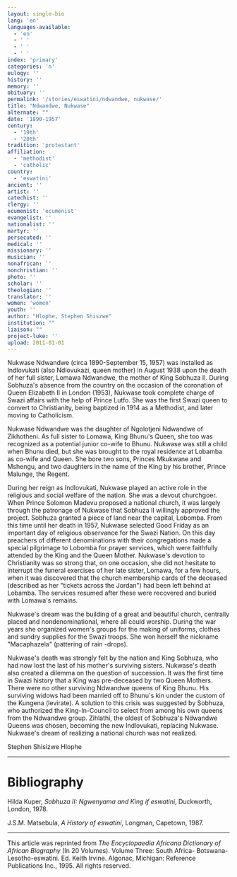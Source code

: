 ```yaml
---
layout: single-bio
lang: 'en'
languages-available:
  - 'en'
  - ' '
  - ' '
  - ' '
index: 'primary'
categories: 'n'
eulogy: ''
history: ''
memory: ''
obituary: ''
permalink: '/stories/eswatini/ndwandwe, nukwase/'
title: "Ndwandwe, Nukwase"
alternate: ""
date: '1890-1957'
century:
  - '19th'
  - '20th'
tradition: 'protestant'
affiliation:
  - 'methodist'
  - 'catholic'
country:
  - 'eswatini'
ancient: ''
artist: ''
catechist: ''
clergy: ''
ecumenist: 'ecumenist'
evangelist: ''
nationalist: ''
martyr: ''
persecuted: ''
medical: ''
missionary: ''
musician: ''
nonafrican: ''
nonchristian: ''
photo: ''
scholar: ''
theologian: ''
translator: ''
women: 'women'
youth: ''
author: "Hlophe, Stephen Shiszwe"
institution: ""
liaison: ""
project-luke: ''
upload: 2011-01-01
---
```




Nukwase Ndwandwe (circa 1890-September 15, 1957) was installed as Indlovukati (also Ndlovukazi, queen mother) in August 1938 upon the death of her full sister, Lomawa Ndwandwe, the mother of King Sobhuza II. During Sobhuza's absence from the country on the occasion of the coronation of Queen Elizabeth II in London (1953), Nukwase took complete charge of Swazi affairs with the help of Prince Lutfo. She was the first Swazi queen to convert to Christianity, being baptized in 1914 as a Methodist, and later moving to Catholicism.

Nukwase Ndwandwe was the daughter of Ngolotjeni Ndwandwe of Zikhotheni. As full sister to Lomawa, King Bhunu's Queen, she too was recognized as a potential junior co-wife to Bhunu. Nukwase was still a child when Bhunu died, but she was brought to the royal residence at Lobamba as co-wife and Queen. She bore two sons, Princes Mkukwane and Mshengu, and two daughters in the name of the King by his brother, Prince Malunge, the Regent.

During her reign as Indlovukati, Nukwase played an active role in the religious and social welfare of the nation. She was a devout churchgoer. When Prince Solomon Madevu proposed a national church, it was largely through the patronage of Nukwase that Sobhuza II willingly approved the project. Sobhuza granted a piece of land near the capital, Lobomba. From this time until her death in 1957, Nukwase selected Good Friday as an important day of religious observance for the Swazi Nation. On this day preachers of different denominations with their congregations made a special pilgrimage to Lobomba for prayer services, which were faithfully attended by the King and the Queen Mother. Nukwase's devotion to Christianity was so strong that, on one occasion, she did not hesitate to interrupt the funeral exercises of her late sister, Lomawa, for a few hours, when it was discovered that the church membership cards of the deceased (described as her "tickets across the Jordan") had been left behind at Lobamba. The services resumed after these were recovered and buried with Lomawa's remains.

Nukwase's dream was the building of a great and beautiful church, centrally placed and nondenominational, where all could worship. During the war years she organized women's groups for the making of uniforms, clothes and sundry supplies for the Swazi troops. She won herself the nickname "Macaphazela" (pattering of rain -drops).

Nukwase's death was strongly felt by the nation and King Sobhuza, who had now lost the last of his mother's surviving sisters. Nukwase's death also created a dilemma on the question of succession. It was the first time in Swazi history that a King was pre-deceased by two Queen Mothers. There were no other surviving Ndwandwe queens of King Bhunu. His surviving widows had been married off to Bhunu's kin under the custom of the Kungena (levirate). A solution to this crisis was suggested by Sobhuza, who authorized the King-In-Council to select from among his own queens from the Ndwandwe group. Zihlathi, the oldest of Sobhuza's Ndwandwe Queens was chosen, becoming the new Indlovukati, replacing Nukwase. Nukwase's dream of realizing a national church was not realized.

Stephen Shisizwe Hlophe

---

# Bibliography

Hilda Kuper, *Sobhuza II: Ngwenyama and King if eswatini*, Duckworth, London, 1978.

J.S.M. Matsebula, *A History of eswatini*, Longman, Capetown, 1987.

---

This article was reprinted from *The Encyclopaedia Africana Dictionary of African Biography* (In 20 Volumes). Volume Three: South Africa- Botswana-Lesotho-eswatini. Ed. Keith Irvine. Algonac, Michigan: Reference Publications Inc., 1995.  All rights reserved.
